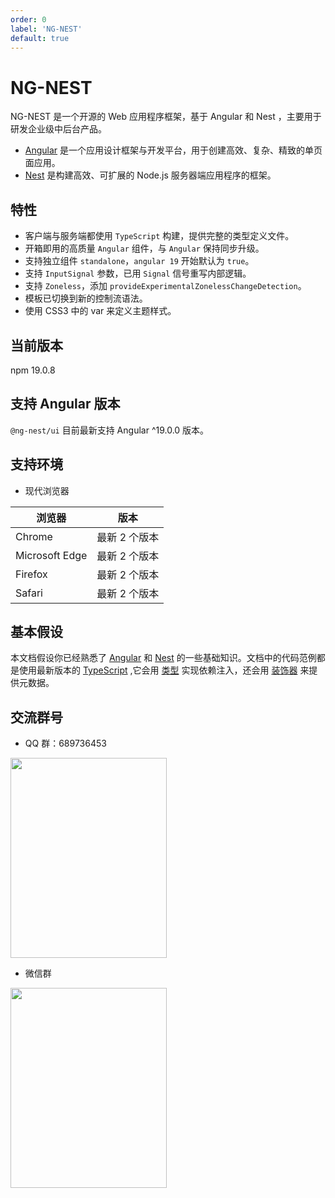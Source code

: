 ```yaml
---
order: 0
label: 'NG-NEST'
default: true
---
```


# NG-NEST

NG-NEST 是一个开源的 Web 应用程序框架，基于 Angular 和 Nest ，主要用于研发企业级中后台产品。

- [Angular](https://angular.dev/overview) 是一个应用设计框架与开发平台，用于创建高效、复杂、精致的单页面应用。
- [Nest](https://docs.nestjs.com/) 是构建高效、可扩展的 Node.js 服务器端应用程序的框架。

## 特性

- 客户端与服务端都使用 `TypeScript` 构建，提供完整的类型定义文件。
- 开箱即用的高质量 `Angular` 组件，与 `Angular` 保持同步升级。
- 支持独立组件 `standalone`，`angular 19` 开始默认为 `true`。
- 支持 `InputSignal` 参数，已用 `Signal` 信号重写内部逻辑。
- 支持 `Zoneless`，添加 `provideExperimentalZonelessChangeDetection`。
- 模板已切换到新的控制流语法。
- 使用 CSS3 中的 var 来定义主题样式。

## 当前版本

npm 19.0.8

## 支持 Angular 版本

`@ng-nest/ui` 目前最新支持 Angular ^19.0.0 版本。

## 支持环境

- 现代浏览器

| 浏览器         | 版本          |
| -------------- | ------------- |
| Chrome         | 最新 2 个版本 |
| Microsoft Edge | 最新 2 个版本 |
| Firefox        | 最新 2 个版本 |
| Safari         | 最新 2 个版本 |

## 基本假设

本文档假设你已经熟悉了 [Angular](https://angular.dev/overview) 和 [Nest](https://docs.nestjs.com/) 的一些基础知识。文档中的代码范例都是使用最新版本的 [TypeScript](https://www.typescriptlang.org/) ,它会用 [类型](https://www.typescriptlang.org/docs/handbook/classes.html) 实现依赖注入，还会用 [装饰器](https://www.typescriptlang.org/docs/handbook/decorators.html) 来提供元数据。

## 交流群号

- QQ 群：689736453

<img src="/img/tim.jpg" width="250" height="320" />

- 微信群

<img src="/img/weixin.jpg" width="250" height="320" />
